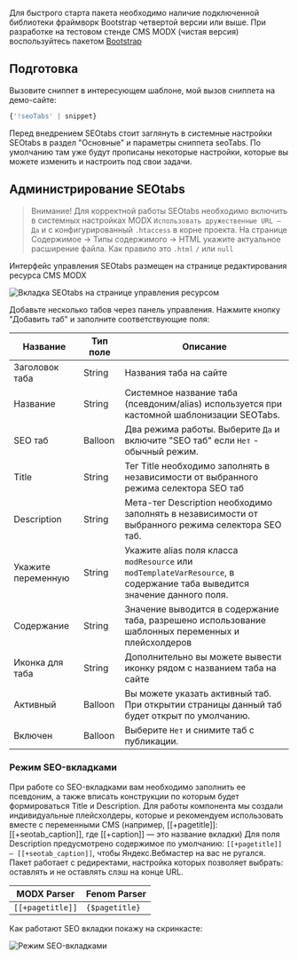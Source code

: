 Для быстрого старта пакета необходимо наличие подключенной библиотеки фраймворк Bootstrap четвертой версии или выше. При разработке на тестовом стенде CMS MODX (чистая версия) воспользуйтесь пакетом [Bootstrap](https://modstore.pro/packages/sites-themes/theme.bootstrap)

## Подготовка

Вызовите сниппет в интересующем шаблоне, мой вызов сниппета на демо-сайте:

```php
{'!seoTabs' | snippet}
```

Перед внедрением SEOtabs стоит заглянуть в системные настройки SEOtabs в раздел "Основные" и параметры сниппета seoTabs. По умолчанию там уже будут прописаны некоторые настройки, которые вы можете изменить и настроить под свои задачи.

## Администрирование SEOtabs

> Внимание! Для корректной работы SEOtabs необходимо включить в системных настройках MODX `Использовать дружественные URL — Да` и с конфигурированный `.htaccess` в корне проекта. На странице Содержимое -> Типы содержимого -> HTML укажите актуальное расширение файла. Как правило это `.html` `/` или `null`     

Интерфейс управления SEOtabs размещен на странице редактирования ресурса CMS MODX

![Вкладка SEOtabs на странице управления ресурсом](https://file.modx.pro/files/b/2/e/b2e64ffe3bdf630fd48bce205b8fb223.png)

Добавьте несколько табов через панель управления. Нажмите кнопку "Добавить таб" и заполните соответствующие поля:

Название|Тип поле|Описание
--- | --- | --- |
Заголовок таба | String | Названия таба на сайте
Название | String | Системное название таба (псевдоним/alias) используется при кастомной шаблонизации SEOTabs.
SEO таб | Balloon | Два режима работы. Выберите `Да` и включите "SEO таб" если `Нет` - обычный режим.
Title | String | Тег Title необходимо заполнять в независимости от выбранного режима селектора SEO таб
Description | String | Мета-тег Description необходимо заполнять в независимости от выбранного режима селектора SEO таб.
Укажите переменную | String | Укажите alias поля класса `modResource` или `modTemplateVarResource`, в содержание таба выведится значение данного поля.
Содержание | String | Значение выводится в содержание таба, разрешено использование шаблонных переменных и плейсхолдеров
Иконка для таба | String | Дополнительно вы можете вывести иконку рядом с названием таба на сайте
Активный | Balloon | Вы можете указать активный таб. При открытии страницы данный таб будет открыт по умолчанию.
Включен | Balloon | Выберите `Нет` и снимите таб с публикации.

### Режим SEO-вкладками 

При работе со SEO-вкладками вам необходимо заполнить ее псевдоним, а также вписать конструкции по которым будет формироваться Title и Description. Для работы компонента мы создали индивидуальные плейсхолдеры, которые и рекомендуем использовать вместе с переменными CMS (например, [[+pagetitle]]: [[+seotab_caption]], где [[+caption]] — это название вкладки)
Для поля Description предусмотрено содержимое по умолчанию: `[[+pagetitle]] — [[+seotab_caption]]`, чтобы Яндекс.Вебмастер на вас не ругался.
Пакет работает с редиректами, настройка которых позволяет выбрать: оставлять и не оставлять слэш на конце URL. 

| MODX Parser | Fenom Parser |
--- | --- 
`[[+pagetitle]]` | `{$pagetitle}`

Как работают SEO вкладки покажу на скринкасте:

![Режим SEO-вкладками](https://file.modx.pro/files/6/4/d/64d6c9cad5fcabc9463dcd7a74a78c0c.gif)




